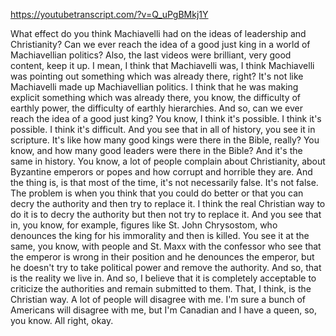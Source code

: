 https://youtubetranscript.com/?v=Q_uPgBMkj1Y

 What effect do you think Machiavelli had on the ideas of leadership and Christianity? Can we ever reach the idea of a good just king in a world of Machiavellian politics? Also, the last videos were brilliant, very good content, keep it up. I mean, I think that Machiavelli was, I think Machiavelli was pointing out something which was already there, right? It's not like Machiavelli made up Machiavellian politics. I think that he was making explicit something which was already there, you know, the difficulty of earthly power, the difficulty of earthly hierarchies. And so, can we ever reach the idea of a good just king? You know, I think it's possible. I think it's possible. I think it's difficult. And you see that in all of history, you see it in scripture. It's like how many good kings were there in the Bible, really? You know, and how many good leaders were there in the Bible? And it's the same in history. You know, a lot of people complain about Christianity, about Byzantine emperors or popes and how corrupt and horrible they are. And the thing is, is that most of the time, it's not necessarily false. It's not false. The problem is when you think that you could do better or that you can decry the authority and then try to replace it. I think the real Christian way to do it is to decry the authority but then not try to replace it. And you see that in, you know, for example, figures like St. John Chrysostom, who denounces the king for his immorality and then is killed. You see it at the same, you know, with people and St. Maxx with the confessor who see that the emperor is wrong in their position and he denounces the emperor, but he doesn't try to take political power and remove the authority. And so, that is the reality we live in. And so, I believe that it is completely acceptable to criticize the authorities and remain submitted to them. That, I think, is the Christian way. A lot of people will disagree with me. I'm sure a bunch of Americans will disagree with me, but I'm Canadian and I have a queen, so, you know. All right, okay.